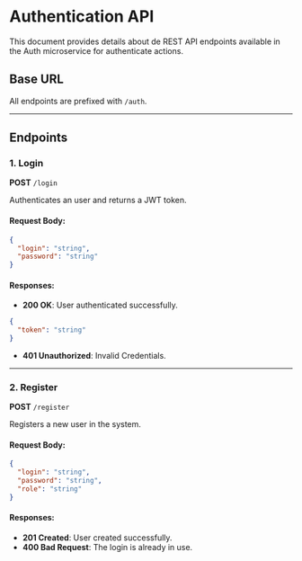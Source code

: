 # Authentication API

This document provides details about de REST API endpoints available in the Auth microservice for authenticate actions.

## Base URL

All endpoints are prefixed with `/auth`.

---

## Endpoints

### 1. **Login**

**POST** `/login`

Authenticates an user and returns a JWT token.

#### Request Body:

```json
{
  "login": "string",
  "password": "string"
}
```
#### Responses:

- **200 OK**: User authenticated successfully.
```json
{
  "token": "string"
}
```
- **401 Unauthorized**: Invalid Credentials.
---
### 2. **Register**

**POST** `/register`

Registers a new user in the system.

#### Request Body:

```json
{
  "login": "string",
  "password": "string",
  "role": "string"
}
```
#### Responses:

- **201 Created**: User created successfully.
- **400 Bad Request**: The login is already in use.